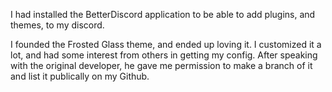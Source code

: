 I had installed the BetterDiscord application to be able to add plugins, and themes, to my discord.

I founded the Frosted Glass theme, and ended up loving it. I customized it a lot, and had some interest from others in getting my config. After speaking with the original developer, he gave me permission to make a branch of it and list it publically on my Github.
